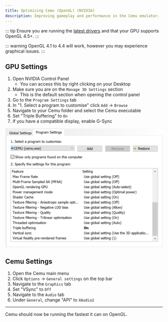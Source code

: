 ```yaml
---
title: Optimizing Cemu (OpenGL) (NVIDIA)
description: Improving gameplay and performance in the Cemu emulator.
---
```


::: tip
Ensure you are running the [latest drivers](https://www.nvidia.com/Download/index.aspx) and that your GPU supports OpenGL 4.5+.
:::

::: warning
OpenGL 4.1 to 4.4 will work, however you may experience graphical issues.
:::

## GPU Settings

1. Open NVIDIA Control Panel
    - You can access this by right clicking on your Desktop
1. Make sure you are on the `Manage 3D Settings` section
    - This is the default section when opening the control panel
1. Go to the `Program Settings` tab
1. In "1. Select a program to customise" click `Add` -> `Browse`
1. Navigate to your Cemu folder and select the Cemu executable
1. Set "Triple Buffering" to `On`
1. If you have a compatible display, enable G-Sync

![A screenshot of NVIDIA Settings](/assets/images/nvidia-gpu-settings.png)

## Cemu Settings

1. Open the Cemu main menu
1. Click `Options` -> `General settings` on the top bar
1. Navigate to the `Graphics` tab
1. Set "VSync" to `Off`
1. Navigate to the `Audio` tab
1. Under `General`, change "API" to `XAudio2`

---

Cemu should now be running the fastest it can on OpenGL.